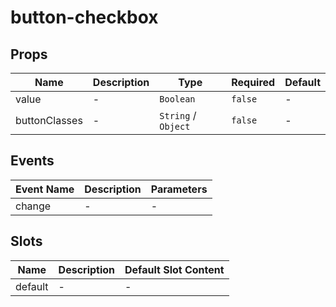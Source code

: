 # button-checkbox

## Props

<!-- @vuese:button-checkbox:props:start -->
|Name|Description|Type|Required|Default|
|---|---|---|---|---|
|value|-|`Boolean`|`false`|-|
|buttonClasses|-|`String` /  `Object`|`false`|-|

<!-- @vuese:button-checkbox:props:end -->


## Events

<!-- @vuese:button-checkbox:events:start -->
|Event Name|Description|Parameters|
|---|---|---|
|change|-|-|

<!-- @vuese:button-checkbox:events:end -->


## Slots

<!-- @vuese:button-checkbox:slots:start -->
|Name|Description|Default Slot Content|
|---|---|---|
|default|-|-|

<!-- @vuese:button-checkbox:slots:end -->


